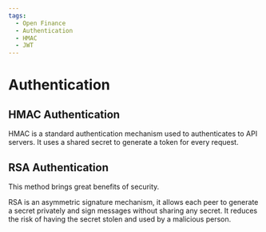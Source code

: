 ```yaml
---
tags:
  - Open Finance
  - Authentication
  - HMAC
  - JWT
---
```

# Authentication

## HMAC Authentication
HMAC is a standard authentication mechanism used to authenticates to API servers. It uses a shared secret to generate a token for every request.

## RSA Authentication
This method brings great benefits of security.

RSA is an asymmetric signature mechanism, it allows each peer to generate a secret privately and sign messages without sharing any secret.
It reduces the risk of having the secret stolen and used by a malicious person.


